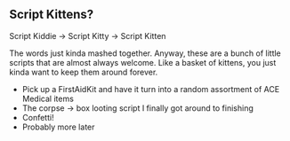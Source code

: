 ## Script Kittens?

Script Kiddie -> Script Kitty -> Script Kitten

The words just kinda mashed together. Anyway, these are a bunch of little scripts that are almost always welcome. Like a basket of kittens, you just kinda want to keep them around forever.

* Pick up a FirstAidKit and have it turn into a random assortment of ACE Medical items
* The corpse -> box looting script I finally got around to finishing
* Confetti!
* Probably more later
